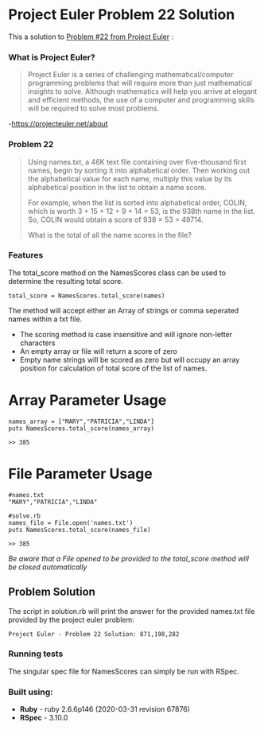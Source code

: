 # Project Euler Problem 22 Solution
This a solution to [Problem #22 from Project Euler](https://projecteuler.net/problem=22) : 

### What is Project Euler?

>Project Euler is a series of challenging mathematical/computer programming problems that will require more than just mathematical insights to solve. Although mathematics will help you arrive at elegant and efficient methods, the use of a computer and programming skills will be required to solve most problems.

-https://projecteuler.net/about

### Problem 22
>Using names.txt, a 46K text file containing over five-thousand first names, begin by sorting it into alphabetical order. Then working out the alphabetical value for each name, multiply this value by its alphabetical position in the list to obtain a name score.
>
>For example, when the list is sorted into alphabetical order, COLIN, which is worth 3 + 15 + 12 + 9 + 14 = 53, is the 938th name in the list. So, COLIN would obtain a score of 938 × 53 = 49714.
>
>What is the total of all the name scores in the file?

### Features
The total_score method on the NamesScores class can be used to determine the resulting total score.
```
total_score = NamesScores.total_score(names)
```
The method will accept either an Array of strings or comma seperated names within a txt file.

- The scoring method is case insensitive and will ignore non-letter characters
- An empty array or file will return a score of zero
- Empty name strings will be scored as zero but will occupy an array position for calculation of total score of the list of names.

# Array Parameter Usage
```
names_array = ["MARY","PATRICIA","LINDA"]
puts NamesScores.total_score(names_array)

>> 385
```
# File Parameter Usage
```
#names.txt
"MARY","PATRICIA","LINDA"

#solve.rb
names_file = File.open('names.txt')
puts NamesScores.total_score(names_file)

>> 385
```
*Be aware that a File opened to be provided to the total_score method will be closed automatically*

## Problem Solution
The script in solution.rb will print the answer for the provided names.txt file provided by the project euler problem:
```
Project Euler - Problem 22 Solution: 871,198,282
```

### Running tests
The singular spec file for NamesScores can simply be run with RSpec.

### Built using:
- **Ruby** - ruby 2.6.6p146 (2020-03-31 revision 67876)
- **RSpec** - 3.10.0
